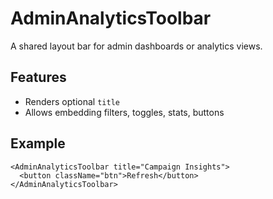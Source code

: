 # AdminAnalyticsToolbar

A shared layout bar for admin dashboards or analytics views.

## Features
- Renders optional `title`
- Allows embedding filters, toggles, stats, buttons

## Example

```tsx
<AdminAnalyticsToolbar title="Campaign Insights">
  <button className="btn">Refresh</button>
</AdminAnalyticsToolbar>
```
